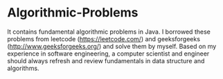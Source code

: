 # Algorithmic-Problems
It contains fundamental algorithmic problems in Java.
I borrowed these problems from leetcode (https://leetcode.com/) and geeksforgeeks (http://www.geeksforgeeks.org/) and solve them by myself. 
Based on my experience in software engineering, a computer scientist and engineer should always refresh and review fundamentals in data structure and algorithms.
